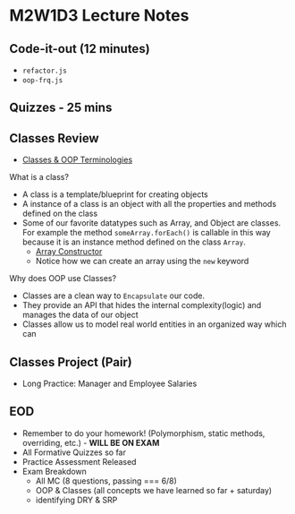 # M2W1D3 Lecture Notes
## Code-it-out (12 minutes)
- `refactor.js`
- `oop-frq.js`

## Quizzes - 25 mins

## Classes Review
- [Classes & OOP Terminologies](https://hackmd.io/go8KUeopRdmYCGiXm1Ck1Q?view) 

What is a class?

- A class is a template/blueprint for creating objects
- A instance of a class is an object with all the properties and methods defined
  on the class
- Some of our favorite datatypes such as Array, and Object are classes. For
  example the method `someArray.forEach()` is callable in this way because it is
  an instance method defined on the class `Array`.
  - [Array Constructor](https://developer.mozilla.org/en-US/docs/Web/JavaScript/Reference/Global_Objects/Array/Array)
  - Notice how we can create an array using the `new` keyword

Why does OOP use Classes?
  - Classes are a clean way to `Encapsulate` our code. 
  - They provide an API that hides the internal complexity(logic) and manages the data of our object
  - Classes allow us to model real world entities in an organized way which can

## Classes Project (Pair)
- Long Practice: Manager and Employee Salaries

## EOD 
- Remember to do your homework! (Polymorphism, static methods, overriding, etc.) - **WILL BE ON EXAM**
- All Formative Quizzes so far
- Practice Assessment Released
- Exam Breakdown
  - All MC (8 questions, passing === 6/8)
  - OOP & Classes (all concepts we have learned so far + saturday)
  - identifying DRY & SRP
